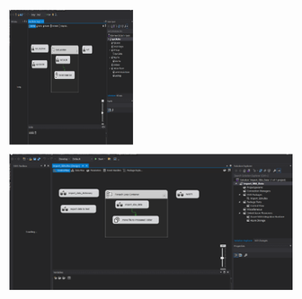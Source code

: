 <p>
    <img src="Readme/ETL_Package.png" width="220" height="240" />
</p>

![ETL_package](Readme/ETL_Package.png)